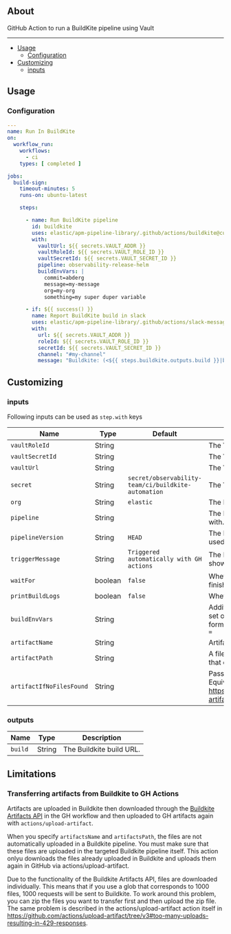 ## About

GitHub Action to run a BuildKite pipeline using Vault

___

* [Usage](#usage)
  * [Configuration](#configuration)
* [Customizing](#customizing)
  * [inputs](#inputs)

## Usage

### Configuration


```yaml
---
name: Run In BuildKite
on:
  workflow_run:
    workflows:
      - ci
    types: [ completed ]

jobs:
  build-sign:
    timeout-minutes: 5
    runs-on: ubuntu-latest

    steps:

      - name: Run BuildKite pipeline
        id: buildkite
        uses: elastic/apm-pipeline-library/.github/actions/buildkite@current
        with:
          vaultUrl: ${{ secrets.VAULT_ADDR }}
          vaultRoleId: ${{ secrets.VAULT_ROLE_ID }}
          vaultSecretId: ${{ secrets.VAULT_SECRET_ID }}
          pipeline: observability-release-helm
          buildEnvVars: |
            commit=abderg
            message=my-message
            org=my-org
            something=my super duper variable

      - if: ${{ success() }}
        name: Report BuildKite build in slack
        uses: elastic/apm-pipeline-library/.github/actions/slack-message@current
        with:
          url: ${{ secrets.VAULT_ADDR }}
          roleId: ${{ secrets.VAULT_ROLE_ID }}
          secretId: ${{ secrets.VAULT_SECRET_ID }}
          channel: "#my-channel"
          message: "Buildkite: (<${{ steps.buildkite.outputs.build }}|build>)"

```

## Customizing

### inputs

Following inputs can be used as `step.with` keys

| Name                        | Type    | Default                                             | Description                                                                                                       |
|-----------------------------|---------|-----------------------------------------------------|-------------------------------------------------------------------------------------------------------------------|
| `vaultRoleId`               | String  |                                                     | The Vault role id.                                                                                                |
| `vaultSecretId`             | String  |                                                     | The Vault secret id.                                                                                              |
| `vaultUrl`                  | String  |                                                     | The Vault URL to connect to.                                                                                      |
| `secret`                    | String  | `secret/observability-team/ci/buildkite-automation` | The Vault secret.                                                                                                 |
| `org`                       | String  | `elastic`                                           | The Buildkite org.                                                                                                |
| `pipeline`                  | String  |                                                     | The Buildkite pipeline to interact with.                                                                          |
| `pipelineVersion`           | String  | `HEAD`                                              | The Buildkite pipeline version to be used, git tag, commit or branch.                                             |
| `triggerMessage`            | String  | `Triggered automatically with GH actions`           | The Buildkite build message to be shown in the UI.                                                                |
| `waitFor`                   | boolean | `false`                                             | Whether to wait for the build to finish.                                                                          |
| `printBuildLogs`            | boolean | `false`                                             | Whether to print the build logs.                                                                                  |
| `buildEnvVars`              | String  |                                                     | Additional environment variables to set on the build, in KEY=VALUE format. No double quoting or extra `=`         |
| `artifactName`              | String  |                                                     | Artifact name                                                                                                     |
| `artifactPath`              | String  |                                                     | A file, directory or wildcard pattern that describes what to upload                                               |
| `artifactIfNoFilesFound`    | String  |                                                     | Passed to actons/upload-artifact. Equivalent to https://github.com/actions/upload-artifact/blob/v3/action.yml#L11 |

### outputs

| Name              | Type    | Description               |
|-------------------|---------| --------------------------|
| `build`           | String  |  The Buildkite build URL. |

## Limitations

### Transferring artifacts from Buildkite to GH Actions

Artifacts are uploaded in Buildkite then downloaded through the
[Buildkite Artifacts API](https://buildkite.com/docs/apis/rest-api/artifacts)
in the GH workflow and then uploaded to GH artifacts again with `actions/upload-artifact`.

When you specify `artifactsName` and `artifactsPath`, the files are not automatically uploaded
in a Buildkite pipeline. You must make sure that these files are uploaded in the targeted
Buildkite pipeline itself. This action onlyu downloads the files already uploaded in
Buildkite and uploads them again in GitHub via actions/upload-artifact.

Due to the functionality of the Buildkite Artifacts API, files are downloaded individually.
This means that if you use a glob that corresponds to 1000 files, 1000 requests will be sent to Buildkite.
To work around this problem, you can zip the files you want to transfer first and then upload the zip file.
The same problem is described in the actions/upload-artifact action itself in
https://github.com/actions/upload-artifact/tree/v3#too-many-uploads-resulting-in-429-responses.
